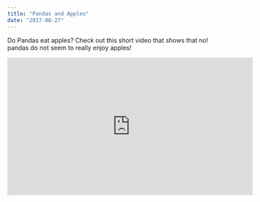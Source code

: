 ```yaml
---
title: "Pandas and Apples"
date: "2017-08-27"
---
```


Do Pandas eat apples? Check out this short video that shows that no! pandas do not
seem to really enjoy apples!

<iframe width="560" height="315" src="https://www.youtube.com/embed/4SZl1r2O_bY" frameborder="0" allowfullscreen></iframe>
